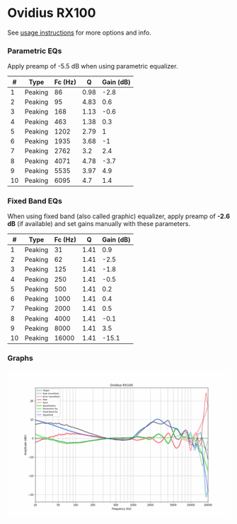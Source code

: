 # Ovidius RX100
See [usage instructions](https://github.com/jaakkopasanen/AutoEq#usage) for more options and info.

### Parametric EQs
Apply preamp of -5.5 dB when using parametric equalizer.

|   # | Type    |   Fc (Hz) |    Q |   Gain (dB) |
|-----|---------|-----------|------|-------------|
|   1 | Peaking |        86 | 0.98 |        -2.8 |
|   2 | Peaking |        95 | 4.83 |         0.6 |
|   3 | Peaking |       168 | 1.13 |        -0.6 |
|   4 | Peaking |       463 | 1.38 |         0.3 |
|   5 | Peaking |      1202 | 2.79 |         1   |
|   6 | Peaking |      1935 | 3.68 |        -1   |
|   7 | Peaking |      2762 | 3.2  |         2.4 |
|   8 | Peaking |      4071 | 4.78 |        -3.7 |
|   9 | Peaking |      5535 | 3.97 |         4.9 |
|  10 | Peaking |      6095 | 4.7  |         1.4 |

### Fixed Band EQs
When using fixed band (also called graphic) equalizer, apply preamp of **-2.6 dB** (if available) and set gains manually with these parameters.

|   # | Type    |   Fc (Hz) |    Q |   Gain (dB) |
|-----|---------|-----------|------|-------------|
|   1 | Peaking |        31 | 1.41 |         0.9 |
|   2 | Peaking |        62 | 1.41 |        -2.5 |
|   3 | Peaking |       125 | 1.41 |        -1.8 |
|   4 | Peaking |       250 | 1.41 |        -0.5 |
|   5 | Peaking |       500 | 1.41 |         0.2 |
|   6 | Peaking |      1000 | 1.41 |         0.4 |
|   7 | Peaking |      2000 | 1.41 |         0.5 |
|   8 | Peaking |      4000 | 1.41 |        -0.1 |
|   9 | Peaking |      8000 | 1.41 |         3.5 |
|  10 | Peaking |     16000 | 1.41 |       -15.1 |

### Graphs
![](./Ovidius%20RX100.png)
